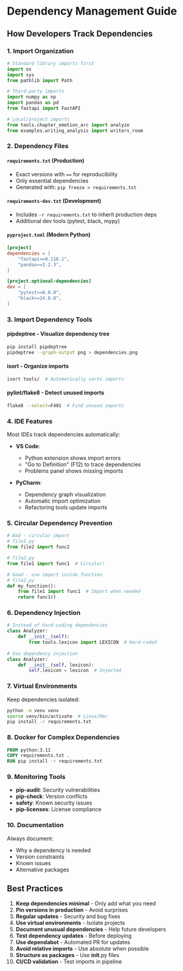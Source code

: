 # Dependency Management Guide

## How Developers Track Dependencies

### 1. **Import Organization**
```python
# Standard library imports first
import os
import sys
from pathlib import Path

# Third-party imports
import numpy as np
import pandas as pd
from fastapi import FastAPI

# Local/project imports
from tools.chapter_emotion_arc import analyze
from examples.writing_analysis import writers_room
```

### 2. **Dependency Files**

#### `requirements.txt` (Production)
- Exact versions with `==` for reproducibility
- Only essential dependencies
- Generated with: `pip freeze > requirements.txt`

#### `requirements-dev.txt` (Development)
- Includes `-r requirements.txt` to inherit production deps
- Additional dev tools (pytest, black, mypy)

#### `pyproject.toml` (Modern Python)
```toml
[project]
dependencies = [
    "fastapi==0.116.1",
    "pandas==2.2.3",
]

[project.optional-dependencies]
dev = [
    "pytest>=8.0.0",
    "black>=24.0.0",
]
```

### 3. **Import Dependency Tools**

#### **pipdeptree** - Visualize dependency tree
```bash
pip install pipdeptree
pipdeptree --graph-output png > dependencies.png
```

#### **isort** - Organize imports
```bash
isort tools/  # Automatically sorts imports
```

#### **pylint/flake8** - Detect unused imports
```bash
flake8 --select=F401  # Find unused imports
```

### 4. **IDE Features**

Most IDEs track dependencies automatically:

- **VS Code**: 
  - Python extension shows import errors
  - "Go to Definition" (F12) to trace dependencies
  - Problems panel shows missing imports

- **PyCharm**:
  - Dependency graph visualization
  - Automatic import optimization
  - Refactoring tools update imports

### 5. **Circular Dependency Prevention**

```python
# Bad - circular import
# file1.py
from file2 import func2

# file2.py  
from file1 import func1  # Circular!

# Good - use import inside function
# file2.py
def my_function():
    from file1 import func1  # Import when needed
    return func1()
```

### 6. **Dependency Injection**

```python
# Instead of hard-coding dependencies
class Analyzer:
    def __init__(self):
        from tools.lexicon import LEXICON  # Hard-coded
        
# Use dependency injection
class Analyzer:
    def __init__(self, lexicon):
        self.lexicon = lexicon  # Injected
```

### 7. **Virtual Environments**

Keep dependencies isolated:
```bash
python -m venv venv
source venv/bin/activate  # Linux/Mac
pip install -r requirements.txt
```

### 8. **Docker for Complex Dependencies**

```dockerfile
FROM python:3.11
COPY requirements.txt .
RUN pip install -r requirements.txt
```

### 9. **Monitoring Tools**

- **pip-audit**: Security vulnerabilities
- **pip-check**: Version conflicts  
- **safety**: Known security issues
- **pip-licenses**: License compliance

### 10. **Documentation**

Always document:
- Why a dependency is needed
- Version constraints
- Known issues
- Alternative packages

## Best Practices

1. **Keep dependencies minimal** - Only add what you need
2. **Pin versions in production** - Avoid surprises
3. **Regular updates** - Security and bug fixes
4. **Use virtual environments** - Isolate projects
5. **Document unusual dependencies** - Help future developers
6. **Test dependency updates** - Before deploying
7. **Use dependabot** - Automated PR for updates
8. **Avoid relative imports** - Use absolute when possible
9. **Structure as packages** - Use __init__.py files
10. **CI/CD validation** - Test imports in pipeline